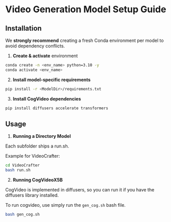# Video Generation Model Setup Guide

## Installation

We **strongly recommend** creating a fresh Conda environment per model to avoid dependency conflicts.

1. **Create & activate** environment  

```bash
conda create -n <env_name> python=3.10 -y
conda activate <env_name>
```

2. **Install model-specific requirements**
```bash 
pip install -r <ModelDir>/requirements.txt 
```

3. **Install CogVideo dependencies**
```bash
pip install diffusers accelerate transformers 
```

## Usage
1. **Running a Directory Model**

Each subfolder ships a run.sh. 

Example for VideoCrafter:

```bash
cd VideoCrafter
bash run.sh
```

2. **Running CogVideoX5B**

CogVideo is implemented in diffusers, so you can run it if you have the diffusers library installed.

To run cogvideo, use simply run the `gen_cog.sh` bash file.

```bash
bash gen_cog.sh
```